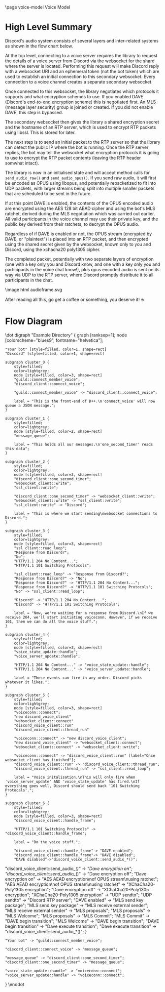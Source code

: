 \page voice-model Voice Model

# High Level Summary

Discord's audio system consists of several layers and inter-related systems as shown in the flow chart below.

At the top level, connecting to a voice server requires the library to request the details of a voice server from Discord via the websocket for the shard where the
server is located. Performing this request will make Discord reply with a websocket URI and an ephemeral token (not the bot token) which are used to establish an
initial connection to this secondary websocket. Every connection to a voice channel creates a separate secondary websocket.

Once connected to this websocket, the library negotiates which protocols it supports and what encryption schemes to use. If you enabled DAVE (Discord's end-to-end
encryption scheme) this is negotiated first. An MLS (message layer security) group is joined or created. If you did not enable DAVE, this step is bypassed.

The secondary websocket then gives the library a shared encryption secret and the hostname of an RTP server, which is used to encrypt RTP packets using libssl.
This is stored for later.

The next step is to send an initial packet to the RTP server so that the library can detect the public IP where the bot is running. Once the RTP server replies,
the bot may tell the websocket what encryption protocols it is going to use to encrypt the RTP packet contents (leaving the RTP header somwhat intact).

The library is now in an initialised state and will accept method calls for `send_audio_raw()` and `send_audio_opus()`. If you send raw audio, it will first be
encoded as OPUS using libopus, and potentially repacketized to fit into UDP packets, with larger streams being split into multiple smaller packets that are scheduled
to be sent in the future.

If at this point DAVE is enabled, the contents of the OPUS encoded audio are encrypted using the AES 128 bit AEAD cipher and using the bot's MLS ratchet, derived
during the MLS negotiation which was carried out earlier. All valid participants in the voice channel may use their private key, and the public key derived from
their ratchets, to decrypt the OPUS audio.

Regardless of if DAVE is enabled or not, the OPUS stream (encrypted by DAVE, or "plaintext") is placed into an RTP packet, and then encrypted using the shared secret
given by the websocket, known only to you and Discord, using the xchacha20 poly1305 cipher.

The completed packet, potentially with two separate layers of encryption (one with a key only you and Discord know, and one with a key only you and participants in the
voice chat know!), plus opus encoded audio is sent on its way via UDP to the RTP server, where Discord promptly distribute it to all participants in the chat.

\image html audioframe.svg

After reading all this, go get a coffee or something, you deserve it! ☕

# Flow Diagram

\dot
digraph "Example Directory" {
	graph [ranksep=1];
	node [colorscheme="blues9", fontname="helvetica"];

	"Your bot" [style=filled, color=1, shape=rect]
	"Discord" [style=filled, color=1, shape=rect]
    
	subgraph cluster_0 {
		style=filled;
		color=lightgrey;
		node [style=filled, color=3, shape=rect]
		"guild::connect_member_voice";
		"discord_client::connect_voice";

		"guild::connect_member_voice" -> "discord_client::connect_voice";

		label = "This is the front-end of D++.\n'connect_voice' will now queue a JSON message.";
	}
	
	subgraph cluster_1 {
		style=filled;
		color=lightgrey;
		node [style=filled, color=2, shape=rect]
		"message_queue";

		label = "This holds all our messages.\n'one_second_timer' reads this data";
	}
	
	subgraph cluster_2 {
		style=filled;
		color=lightgrey;
		node [style=filled, color=3, shape=rect]
		"discord_client::one_second_timer";
		"websocket_client::write";
		"ssl_client::write";
		
		"discord_client::one_second_timer" -> "websocket_client::write";
		"websocket_client::write" -> "ssl_client::write";
		"ssl_client::write" -> "Discord";
		
		label = "This is where we start sending\nwebsocket connections to Discord.";
	}
	
	subgraph cluster_3 {
		style=filled;
		color=lightgrey;
		node [style=filled, color=3, shape=rect]
		"ssl_client::read_loop";
		"Response from Discord?";
		"No";
		"HTTP/1.1 204 No Content...";
		"HTTP/1.1 101 Switching Protocols";
		
		"ssl_client::read_loop" -> "Response from Discord?";
		"Response from Discord?" -> "No";
		"Response from Discord?" -> "HTTP/1.1 204 No Content...";
		"Response from Discord?" -> "HTTP/1.1 101 Switching Protocols";
		"No" -> "ssl_client::read_loop";
		
		"Discord" -> "HTTP/1.1 204 No Content...";
		"Discord" -> "HTTP/1.1 101 Switching Protocols";
		
		label = "Now, we're waiting for a response from Discord.\nIf we receive 204, we'll start initiating voiceconn. However, if we receive 101, then we can do all the voice stuff.";
	}
	
	subgraph cluster_4 {
		style=filled;
		color=lightgrey;
		node [style=filled, color=3, shape=rect]
		"voice_state_update::handle";
		"voice_server_update::handle";
		
		"HTTP/1.1 204 No Content..." -> "voice_state_update::handle";
		"HTTP/1.1 204 No Content..." -> "voice_server_update::handle";
		
		label = "These events can fire in any order. Discord picks whatever it likes.";
	}
	
	subgraph cluster_5 {
		style=filled;
		color=lightgrey;
		node [style=filled, color=3, shape=rect]
		"voiceconn::connect";
		"new discord_voice_client"
		"websocket_client::connect"
		"discord_voice_client::run"
		"discord_voice_client::thread_run"
		
		"voiceconn::connect" -> "new discord_voice_client";
		"new discord_voice_client" -> "websocket_client::connect";
		"websocket_client::connect" -> "websocket_client::write";

		"voiceconn::connect" -> "discord_voice_client::run" [label="Once websocket_client has finished"];
		"discord_voice_client::run" -> "discord_voice_client::thread_run";
		"discord_voice_client::thread_run" -> "ssl_client::read_loop";
		
		label = "Voice initalisation.\nThis will only fire when 'voice_server_update' AND 'voice_state_update' has fired.\nIf everything goes well, Discord should send back '101 Switching Protocals'.";
	}
	
	subgraph cluster_6 {
		style=filled;
		color=lightgrey;
		node [style=filled, color=3, shape=rect]
		"discord_voice_client::handle_frame";
		
		"HTTP/1.1 101 Switching Protocols" -> "discord_voice_client::handle_frame";
		
		label = "Do the voice stuff.";

        "discord_voice_client::handle_frame"-> "DAVE enabled";
        "discord_voice_client::handle_frame"-> "DAVE disabled";
        "DAVE disabled"->"discord_voice_client::send_audio_*()";
 "discord_voice_client::send_audio_*()" -> "Dave encryption on";
 "discord_voice_client::send_audio_*()" -> "Dave encryption off";
 "Dave encryption on" -> "AES AEAD encryption\nof OPUS stream\nusing ratchet";
 "AES AEAD encryption\nof OPUS stream\nusing ratchet" -> "XChaCha20-Poly1305 encryption";
 "Dave encryption off" -> "XChaCha20-Poly1305 encryption";
 "XChaCha20-Poly1305 encryption" -> "UDP sendto";
 "UDP sendto" -> "Discord RTP server";
 "DAVE enabled" -> "MLS send key package";
 "MLS send key package" -> "MLS receive external sender";
 "MLS receive external sender" -> "MLS proposals";
 "MLS proposals" -> "MLS Welcome";
 "MLS proposals" -> "MLS Commit";
 "MLS Commit" -> "DAVE begin transition";
 "MLS Welcome" -> "DAVE begin transition";
 "DAVE begin transition" -> "Dave execute transition";
 "Dave execute transition" -> "discord_voice_client::send_audio_*()";
	}
    
	"Your bot" -> "guild::connect_member_voice";
	
	"discord_client::connect_voice" -> "message_queue";
	
	"message_queue" -> "discord_client::one_second_timer";
	"discord_client::one_second_timer" -> "message_queue";
	
	"voice_state_update::handle" -> "voiceconn::connect";
	"voice_server_update::handle" -> "voiceconn::connect";
}
\enddot
